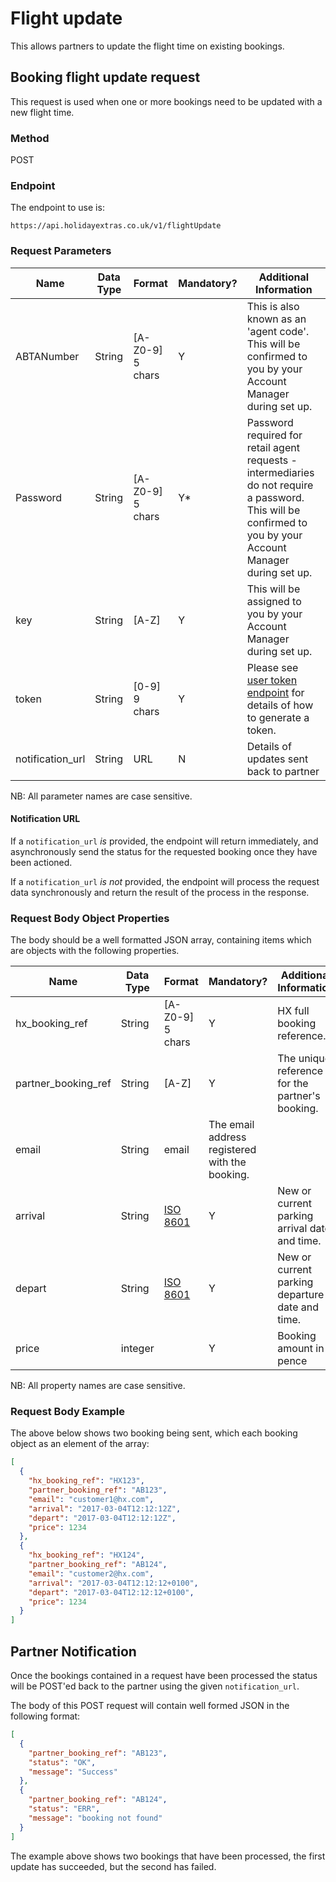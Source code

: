 # Flight update

This allows partners to update the flight time on existing bookings.

## Booking flight update request

This request is used when one or more bookings need to be updated with a new flight time.

### Method

POST

### Endpoint

The endpoint to use is:

```
https://api.holidayextras.co.uk/v1/flightUpdate
```

### Request Parameters

 | Name        | Data Type    | Format | Mandatory? | Additional Information |
 | ----        | ----    | ------ | -------- | ---------------------- |
 | ABTANumber | String | [A-Z0-9] 5 chars | Y | This is also known as an 'agent code'. This will be confirmed to you by your Account Manager during set up. |
 | Password | String | [A-Z0-9] 5 chars | Y* | Password required for retail agent requests - intermediaries do not require a password. This will be confirmed to you by your Account Manager during set up.|
 | key | String | [A-Z] | Y | This will be assigned to you by your Account Manager during set up.|
 | token | String | [0-9] 9 chars | Y | Please see [user token endpoint](/hxapi/usertoken) for details of how to generate a token. |
 | notification_url | String | URL | N | Details of updates sent back to partner |

NB: All parameter names are case sensitive.

#### Notification URL

If a `notification_url` *is* provided, the endpoint will return immediately, and asynchronously send the status for the requested booking once they have been actioned.

If a `notification_url` *is not* provided, the endpoint will process the request data synchronously and return the result of the process in the response.

### Request Body Object Properties

The body should be a well formatted JSON array, containing items which are objects with the following properties.

 | Name        | Data Type    | Format | Mandatory? | Additional Information |
 | ----        | ----    | ------ | -------- | ---------------------- |
 | hx_booking_ref | String | [A-Z0-9] 5 chars | Y | HX full booking reference. |
 | partner_booking_ref | String  | [A-Z] | Y | The unique reference for the partner's booking. |
 | email | String | email | The email address registered with the booking. |
 | arrival | String | [ISO 8601](https://en.wikipedia.org/wiki/ISO_8601) | Y | New or current parking arrival date and time. |
 | depart | String | [ISO 8601](https://en.wikipedia.org/wiki/ISO_8601) | Y | New or current parking departure date and time. |
 | price | integer | | Y | Booking amount in pence |

NB: All property names are case sensitive.

### Request Body Example

The above below shows two booking being sent, which each booking object as an element of the array:

```json
[
  {
    "hx_booking_ref": "HX123",
    "partner_booking_ref": "AB123",
    "email": "customer1@hx.com",
    "arrival": "2017-03-04T12:12:12Z",
    "depart": "2017-03-04T12:12:12Z",
    "price": 1234
  },
  {
    "hx_booking_ref": "HX124",
    "partner_booking_ref": "AB124",
    "email": "customer2@hx.com",
    "arrival": "2017-03-04T12:12:12+0100",
    "depart": "2017-03-04T12:12:12+0100",
    "price": 1234
  }
]
```

## Partner Notification

Once the bookings contained in a request have been processed the status will be POST'ed back to the partner using the given `notification_url`.

The body of this POST request will contain well formed JSON in the following format:

```json
[
  {
    "partner_booking_ref": "AB123",
    "status": "OK",
    "message": "Success"
  },
  {
    "partner_booking_ref": "AB124",
    "status": "ERR",
    "message": "booking not found"
  }
]
```

The example above shows two bookings that have been processed, the first update has succeeded, but the second has failed.
